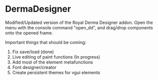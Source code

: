 <h1>DermaDesigner</h1>

Modified/Updated version of the Royal Derma Designer addon. Open the menu with the console command "open_dd", and drag/drop components onto the opened frame.

Important things that should be coming:
1. Fix save/load (done)
2. Live editing of paint functions (In progress)
3. Add most of the element metafunctions
4. Font designer/creator
5. Create persistent themes for vgui elements

